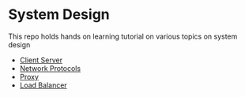 # System Design
This repo holds hands on learning tutorial on various topics on system design
- [Client Server](client-server/README.md)
- [Network Protocols](network-protocols/README.md)
- [Proxy](proxy/README.md)
- [Load Balancer](load-balancer/README.md)
